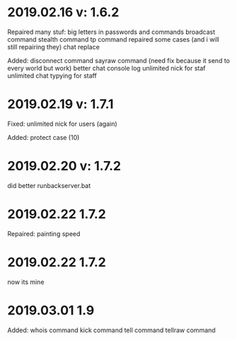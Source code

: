 # 2019.02.16 v: 1.6.2
Repaired many stuf:
big letters in passwords and commands
broadcast command
stealth command
tp command
repaired some cases (and i will still repairing they)
chat replace

Added:
disconnect command
sayraw command (need fix because it send to every world but work)
better chat console log
unlimited nick for staf
unlimited chat typying for staff

# 2019.02.19 v: 1.7.1
Fixed:
unlimited nick for users (again)


Added:
protect case (10)

# 2019.02.20 v: 1.7.2
did better runbackserver.bat

# 2019.02.22 1.7.2
Repaired:
painting speed

# 2019.02.22 1.7.2
now its mine

# 2019.03.01 1.9
Added:
whois command
kick command
tell command
tellraw command
